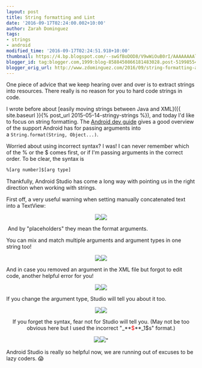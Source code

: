 ```yaml
---
layout: post
title: String formatting and Lint
date: '2016-09-17T02:24:00.002+10:00'
author: Zarah Dominguez
tags:
- strings
- android
modified_time: '2016-09-17T02:24:51.918+10:00'
thumbnail: https://4.bp.blogspot.com/--swGfBoDOD8/V9wWiOuB0rI/AAAAAAAAlqE/VgstkTVguzktiQjSvB2dUDyAH_WvaOhGwCLcB/s72-c/Screen%2BShot%2B2016-09-17%2Bat%2B01.54.01.png
blogger_id: tag:blogger.com,1999:blog-8588450866181483028.post-5199855446490160622
blogger_orig_url: http://www.zdominguez.com/2016/09/string-formatting-and-lint.html
---
```


One piece of advice that we keep hearing over and over is to extract strings into resources. There really is no reason for you to hard code strings in code.

I wrote before about [easily moving strings between Java and XML]({{ site.baseurl }}{% post_url 2015-05-14-stringy-strings %}), and today I'd like to focus on string formatting. The [Android dev guide](https://developer.android.com/guide/topics/resources/string-resource.html#FormattingAndStyling) gives a good overview of the support Android has for passing arguments into a `String.format(String, Object...)`.

Worried about using incorrect syntax? I was! I can never remember which of the % or the $ comes first, or if I'm passing arguments in the correct order. To be clear, the syntax is

```xml
%[arg number]$[arg type]
```

Thankfully, Android Studio has come a long way with pointing us in the right direction when working with strings.

First off, a very useful warning when setting manually concatenated text into a TextView:

<p style="text-align: center"><img src="https://4.bp.blogspot.com/--swGfBoDOD8/V9wWiOuB0rI/AAAAAAAAlqE/VgstkTVguzktiQjSvB2dUDyAH_WvaOhGwCLcB/s640/Screen%2BShot%2B2016-09-17%2Bat%2B01.54.01.png"><img src="https://4.bp.blogspot.com/--swGfBoDOD8/V9wWiOuB0rI/AAAAAAAAlqE/VgstkTVguzktiQjSvB2dUDyAH_WvaOhGwCLcB/s1600/Screen%2BShot%2B2016-09-17%2Bat%2B01.54.01.png">

 And by "placeholders" they mean the format arguments.

You can mix and match multiple arguments and argument types in one string too!

<p style="text-align: center"><img src="https://3.bp.blogspot.com/-gJ_fchakE10/V9wZVRsZgdI/AAAAAAAAlqY/tKvSuTpGG4QceQ7jpOuaXUeikVM5cDMIQCLcB/s640/Screen%2BShot%2B2016-09-17%2Bat%2B02.09.36.png"><img src="https://3.bp.blogspot.com/-gJ_fchakE10/V9wZVRsZgdI/AAAAAAAAlqY/tKvSuTpGG4QceQ7jpOuaXUeikVM5cDMIQCLcB/s1600/Screen%2BShot%2B2016-09-17%2Bat%2B02.09.36.png">

And in case you removed an argument in the XML file but forgot to edit code, another helpful error for you!

<p style="text-align: center"><img src="https://3.bp.blogspot.com/-yR9Qee97I1s/V9wWiFexQTI/AAAAAAAAlqI/_L0wZ6-bkN8u2T7PqJBLBFmOsbQjgbJZACLcB/s640/Screen%2BShot%2B2016-09-17%2Bat%2B01.54.18.png"><img src="https://3.bp.blogspot.com/-yR9Qee97I1s/V9wWiFexQTI/AAAAAAAAlqI/_L0wZ6-bkN8u2T7PqJBLBFmOsbQjgbJZACLcB/s1600/Screen%2BShot%2B2016-09-17%2Bat%2B01.54.18.png"></p>

If you change the argument type, Studio will tell you about it too.

<p style="text-align: center"><img src="https://4.bp.blogspot.com/-IJ11XzbvWpU/V9wWiukzpiI/AAAAAAAAlqQ/j82z8DdpJQAXqMZ-tqOyT3TVNtcPt4ceACLcB/s640/Screen%2BShot%2B2016-09-17%2Bat%2B01.55.12.png"><img src="https://4.bp.blogspot.com/-IJ11XzbvWpU/V9wWiukzpiI/AAAAAAAAlqQ/j82z8DdpJQAXqMZ-tqOyT3TVNtcPt4ceACLcB/s1600/Screen%2BShot%2B2016-09-17%2Bat%2B01.55.12.png"></p>

<p style="text-align: center">If you forget the syntax, fear not for Studio will tell you. (May not be too obvious here but I used the incorrect "_**<span style="color: red;">$</span>**_1$s" format.)</p>

<p style="text-align: center"><img src="https://3.bp.blogspot.com/-7_uHOdyTDX8/V9wWiFigQBI/AAAAAAAAlqM/YvAMlNoEp6UjJTNJdjqapv9ETVRlHIPwACLcB/s640/Screen%2BShot%2B2016-09-17%2Bat%2B01.54.34.png"><img src="https://3.bp.blogspot.com/-7_uHOdyTDX8/V9wWiFigQBI/AAAAAAAAlqM/YvAMlNoEp6UjJTNJdjqapv9ETVRlHIPwACLcB/s1600/Screen%2BShot%2B2016-09-17%2Bat%2B01.54.34.png">"</p>

Android Studio is really so helpful now, we are running out of excuses to be lazy coders. 😱
